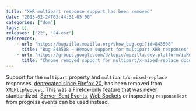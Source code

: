 ```yaml
---
title: "XHR multipart response support has been removed"
date: "2013-02-24T03:44:31-05:00"
categories: ["dom"]
tags: []
releases: ["22", "24-esr"]
references:
    - url: "https://bugzilla.mozilla.org/show_bug.cgi?id=843508"
      title: "Bug 843508 – Remove support for multipart XHR responses"
    - url: "https://groups.google.com/d/topic/mozilla.dev.platform/iuKw5doD5Ho/discussion"
      title: "Chrome removed support for multipart/x-mixed-replace documents. We should too."
---
```

Support for the `multipart` property and `multipart/x-mixed-replace` responses, [deprecated since Firefox 20](https://www.fxsitecompat.dev/en-CA/docs/2012/xhr-multipart-support-is-now-deprecated/), has been removed from [`XMLHttpRequest`](https://developer.mozilla.org/docs/Web/API/XMLHttpRequest). This was a Firefox-only feature that was never standardized. [Server-Sent Events](https://developer.mozilla.org/docs/Server-sent_events), [Web Sockets](https://developer.mozilla.org/docs/WebSockets) or inspecting `responseText` from progress events can be used instead.
